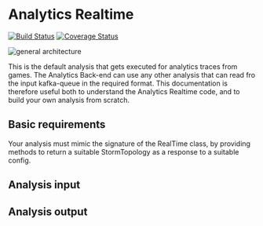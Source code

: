 # Analytics Realtime

[![Build Status](https://travis-ci.org/e-ucm/rage-analytics-realtime.svg)](https://travis-ci.org/e-ucm/rage-analytics-realtime) [![Coverage Status](https://coveralls.io/repos/e-ucm/rage-analytics-realtime/badge.svg?branch=master&service=github)](https://coveralls.io/github/e-ucm/rage-analytics-realtime?branch=master)

![general architecture](https://cloud.githubusercontent.com/assets/2271676/18433512/47d0b368-78e8-11e6-815e-34dd57dd5a9e.png)

This is the default analysis that gets executed for analytics traces from games. The Analytics Back-end can use any other analysis that can read fro the input kafka-queue in the required format. This documentation is therefore useful both to understand the Analytics Realtime code, and to build your own analysis from scratch.

## Basic requirements

Your analysis must mimic the signature of the RealTime class, by providing methods to return a suitable StormTopology as a response to a suitable config.

## Analysis input

## Analysis output
